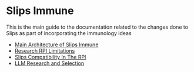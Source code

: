 # Slips Immune

This is the main guide to the documentation related to the changes done to Slips as part of incorporating the immunology ideas


- [Main Architecture of Slips Immune](https://stratospherelinuxips.readthedocs.io/en/develop/immune/Slips_immune_architecture.html)
- [Research RPI Limitations](https://stratospherelinuxips.readthedocs.io/en/develop/immune/research_rpi_limitations_and_define_acceptable_performance_benchmarks.html)
- [Slips Compatibility In The RPI](https://stratospherelinuxips.readthedocs.io/en/develop/immune/reimplement_slips_features_incompatible_with_the_rpi.html)
- [LLM Research and Selection](https://stratospherelinuxips.readthedocs.io/en/develop/immune/research_and_selection_of_llm_candidates.html)
